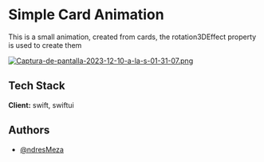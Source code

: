 # Simple Card Animation


This is a small animation, created from cards, the rotation3DEffect property is used to create them

[![Captura-de-pantalla-2023-12-10-a-la-s-01-31-07.png](https://i.postimg.cc/4dVG0MG3/Captura-de-pantalla-2023-12-10-a-la-s-01-31-07.png)](https://postimg.cc/vgYCg0cR)



## Tech Stack

**Client:** swift, swiftui



## Authors

- [@ndresMeza](https://www.linkedin.com/in/andres-meza-dev/)
